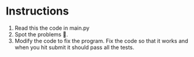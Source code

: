 # Instructions
1. Read this the code in main.py
2. Spot the problems 🐞.
3. Modify the code to fix the program.
Fix the code so that it works and when you hit submit it should pass all the tests.

